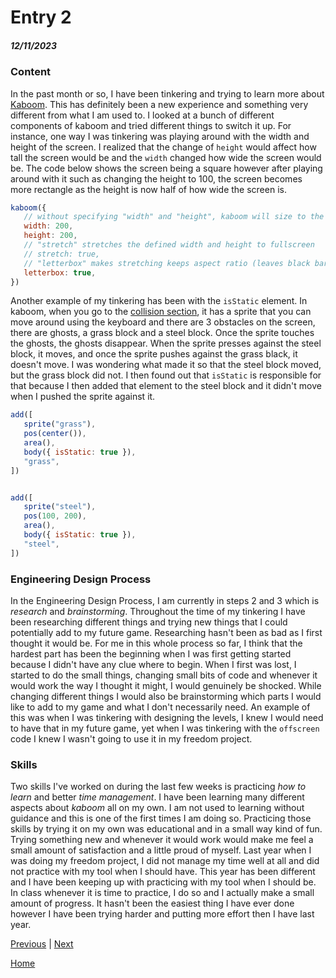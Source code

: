 # Entry 2
##### 12/11/2023


### Content
In the past month or so, I have been tinkering and trying to learn more about [Kaboom](https://kaboomjs.com/). This has definitely been a new experience and something very different from what I am used to. I looked at a bunch of different components of kaboom and tried different things to switch it up. For instance, one way I was tinkering was playing around with the width and height of the screen. I realized that the change of `height` would affect how tall the screen would be and the `width` changed how wide the screen would be. The code below shows the screen being a square however after playing around with it such as changing the height to 100, the screen becomes more rectangle as the height is now half of how wide the screen is.


```js
kaboom({
   // without specifying "width" and "height", kaboom will size to the container (document.body by default)
   width: 200,
   height: 200,
   // "stretch" stretches the defined width and height to fullscreen
   // stretch: true,
   // "letterbox" makes stretching keeps aspect ratio (leaves black bars on empty spaces), have no effect without "stretch"
   letterbox: true,
})
```
Another example of my tinkering has been with the `isStatic` element. In kaboom, when you go to the [collision section](https://kaboomjs.com/play?example=collision), it has a sprite that you can move around using the keyboard and there are 3 obstacles on the screen, there are ghosts, a grass block and a steel block. Once the sprite touches the ghosts, the ghosts disappear. When the sprite presses against the steel block, it moves, and once the sprite pushes against the grass black, it doesn't move. I was wondering what made it so that the steel block moved, but the grass block did not. I then found out that `isStatic` is responsible for that because I then added that element to the steel block and it didn't move when I pushed the sprite against it.




```js
add([
   sprite("grass"),
   pos(center()),
   area(),
   body({ isStatic: true }),
   "grass",
])


add([
   sprite("steel"),
   pos(100, 200),
   area(),
   body({ isStatic: true }),
   "steel",
])


```


### Engineering Design Process
In the Engineering Design Process, I am currently in steps 2 and 3 which is *research* and *brainstorming*. Throughout the time of my tinkering I have been researching different things and trying new things that I could potentially add to my future game. Researching hasn't been as bad as I first thought it would be. For me in this whole process so far, I think that the hardest part has been the beginning when I was first getting started because I didn't have any clue where to begin. When I first was lost, I started to do the small things, changing small bits of code and whenever it would work the way I thought it might, I would genuinely be shocked. While changing different things I would also be brainstorming which parts I would like to add to my game and what I don't necessarily need. An example of this was when I was tinkering with designing the levels, I knew I would need to have that in my future game, yet when I was tinkering with the `offscreen` code I knew I wasn't going to use it in my freedom project.




### Skills
Two skills I've worked on during the last few weeks is practicing *how to learn* and better *time management*. I have been learning many different aspects about *kaboom* all on my own. I am not used to learning without guidance and this is one of the first times I am doing so. Practicing those skills by trying it on my own was educational and in a small way kind of fun. Trying something new and whenever it would work would make me feel a small amount of satisfaction and a little proud of myself. Last year when I was doing my freedom project, I did not manage my time well at all and did not practice with my tool when I should have. This year has been different and I have been keeping up with practicing with my tool when I should be. In class whenever it is time to practice, I do so and I actually make a small amount of progress. It hasn't been the easiest thing I have ever done however I have been trying harder and putting more effort then I have last year.






[Previous](entry01.md) | [Next](entry03.md)


[Home](../README.md)



